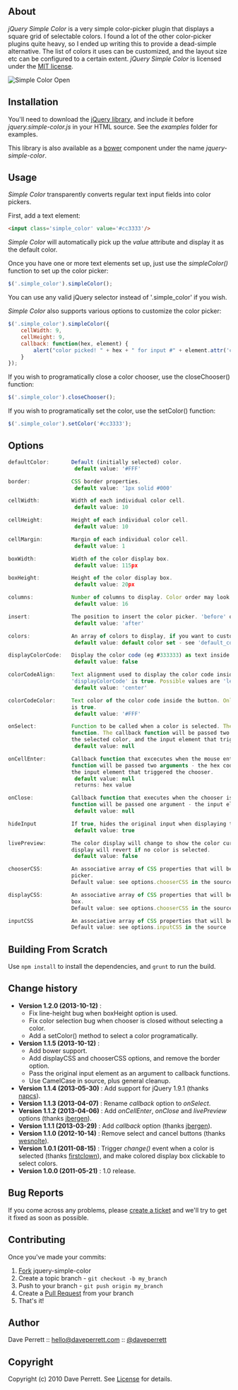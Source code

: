 
About
-----

_jQuery Simple Color_ is a very simple color-picker plugin that displays a square grid of selectable colors. I found a lot of the other color-picker plugins quite heavy, so I ended up writing this to provide a dead-simple alternative. The list of colors it uses can be customized, and the layout size etc can be configured to a certain extent. _jQuery Simple Color_ is licensed under the [MIT license](http://www.opensource.org/licenses/mit-license.php).

![Simple Color Open](http://www.daveperrett.com/images/projects/jquery-simple-color/Simple_Color_Open.png)

Installation
------------

You'll need to download the [jQuery library](http://docs.jquery.com/Downloading_jQuery#Current_Release), and include it before _jquery.simple-color.js_ in your HTML source. See the _examples_ folder for examples.

This library is also available as a [bower](http://bower.io/) component under the name *jquery-simple-color*.

Usage
-----

_Simple Color_ transparently converts regular text input fields into color pickers.

First, add a text element:

```html
<input class='simple_color' value='#cc3333'/>
```

_Simple Color_ will automatically pick up the _value_ attribute and display it as the default color.

Once you have one or more text elements set up, just use the _simpleColor()_ function to set up the color picker:

```javascript
$('.simple_color').simpleColor();
```

You can use any valid jQuery selector instead of '.simple_color' if you wish.

_Simple Color_ also supports various options to customize the color picker:

```javascript
$('.simple_color').simpleColor({
    cellWidth: 9,
    cellHeight: 9,
    callback: function(hex, element) {
        alert("color picked! " + hex + " for input #" + element.attr('class'));
    }
});
```

If you wish to programatically close a color chooser, use the closeChooser() function:

```javascript
$('.simple_color').closeChooser();
```

If you wish to programatically set the color, use the setColor() function:

```javascript
$('.simple_color').setColor('#cc3333');
```

Options
-------

```javascript
defaultColor:       Default (initially selected) color.
                     default value: '#FFF'

border:             CSS border properties.
                     default value: '1px solid #000'

cellWidth:          Width of each individual color cell.
                     default value: 10

cellHeight:         Height of each individual color cell.
                     default value: 10

cellMargin:         Margin of each individual color cell.
                     default value: 1

boxWidth:           Width of the color display box.
                     default value: 115px

boxHeight:          Height of the color display box.
                     default value: 20px

columns:            Number of columns to display. Color order may look strange if this is altered.
                     default value: 16

insert:             The position to insert the color picker. 'before' or 'after'.
                     default value: 'after'

colors:             An array of colors to display, if you want to customize the default color set.
                     default value: default color set - see 'default_colors' below.

displayColorCode:   Display the color code (eg #333333) as text inside the button. true or false.
                     default value: false

colorCodeAlign:     Text alignment used to display the color code inside the button. Only used if
                    'displayColorCode' is true. Possible values are 'left', 'center' or 'right',
                     default value: 'center'

colorCodeColor:     Text color of the color code inside the button. Only used if 'displayColorCode'
                    is true.
                     default value: '#FFF'

onSelect:           Function to be called when a color is selected. The hex code is passed into the
                    function. The callback function will be passed two arguments - the hex code of
                    the selected color, and the input element that triggered the chooser.
                     default value: null

onCellEnter:        Callback function that excecutes when the mouse enters a cell. The callback
                    function will be passed two arguments - the hex code of the current color, and
                    the input element that triggered the chooser.
                     default value: null
                     returns: hex value

onClose:            Callback function that executes when the chooser is closed. The callback
                    function will be passed one argument - the input element that triggered the chooser.
                     default value: null

hideInput           If true, hides the original input when displaying the color picker.
                     default value: true

livePreview:        The color display will change to show the color currently under the mouse. The
                    display will revert if no color is selected.
                     default value: false

chooserCSS:         An associative array of CSS properties that will be applied to the pop-up color
                    picker.
                    Default value: see options.chooserCSS in the source

displayCSS:         An associative array of CSS properties that will be applied to the color display
                    box.
                    Default value: see options.chooserCSS in the source

inputCSS            An associative array of CSS properties that will be applied to the form input.
                    Default value: see options.inputCSS in the source

```

Building From Scratch
---------------------

Use `npm install` to install the dependencies, and `grunt` to run the build.


Change history
-----------

* **Version 1.2.0 (2013-10-12)** :
  * Fix line-height bug when boxHeight option is used.
  * Fix color selection bug when chooser is closed without selecting a color.
  * Add a setColor() method to select a color programatically.
* **Version 1.1.5 (2013-10-12)** :
  * Add bower support.
  * Add displayCSS and chooserCSS options, and remove the border option.
  * Pass the original input element as an argument to callback functions.
  * Use CamelCase in source, plus general cleanup.
* **Version 1.1.4 (2013-05-30)** : Add support for jQuery 1.9.1 (thanks [napcs](https://github.com/napcs)).
* **Version 1.1.3 (2013-04-07)** : Rename *callback* option to *onSelect*.
* **Version 1.1.2 (2013-04-06)** : Add *onCellEnter*, *onClose* and *livePreview* options (thanks [jbergen](https://github.com/jbergen)).
* **Version 1.1.1 (2013-03-29)** : Add *callback* option (thanks [jbergen](https://github.com/jbergen)).
* **Version 1.1.0 (2012-10-14)** : Remove select and cancel buttons (thanks [wesnolte](https://github.com/wesnolte)).
* **Version 1.0.1 (2011-08-15)** : Trigger *change()* event when a color is selected (thanks [firstclown](https://github.com/firstclown)), and make colored display box clickable to select colors.
* **Version 1.0.0 (2011-05-21)** : 1.0 release.


Bug Reports
-----------

If you come across any problems, please [create a ticket](https://github.com/recurser/jquery-simple-color/issues) and we'll try to get it fixed as soon as possible.


Contributing
------------

Once you've made your commits:

1. [Fork](http://help.github.com/fork-a-repo/) jquery-simple-color
2. Create a topic branch - `git checkout -b my_branch`
3. Push to your branch - `git push origin my_branch`
4. Create a [Pull Request](http://help.github.com/pull-requests/) from your branch
5. That's it!


Author
------

Dave Perrett :: hello@daveperrett.com :: [@daveperrett](http://twitter.com/daveperrett)


Copyright
---------

Copyright (c) 2010 Dave Perrett. See [License](https://github.com/recurser/jquery-simple-color/blob/master/LICENSE) for details.


